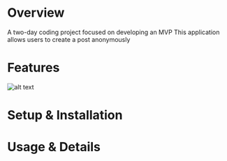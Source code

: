 # Overview
A two-day coding project focused on developing an MVP
This application allows users to create a post anonymously

# Features
![alt text](https://ibb.co/1sW1crf)


# Setup & Installation

# Usage & Details
